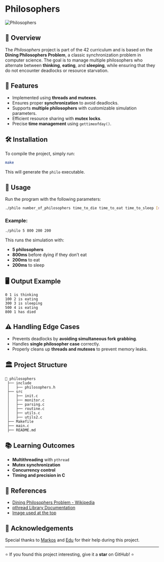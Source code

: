 # Philosophers

![Philosophers](https://images.theconversation.com/files/257265/original/file-20190205-86202-19tymqj.jpg?ixlib=rb-4.1.0&q=45&auto=format&w=926&fit=clip)

## 📝 Overview

The *Philosophers* project is part of the 42 curriculum and is based on the **Dining Philosophers Problem**, a classic synchronization problem in computer science. The goal is to manage multiple philosophers who alternate between **thinking**, **eating**, and **sleeping**, while ensuring that they do not encounter deadlocks or resource starvation.

## 🚀 Features

- Implemented using **threads and mutexes**.
- Ensures proper **synchronization** to avoid deadlocks.
- Supports **multiple philosophers** with customizable simulation parameters.
- Efficient resource sharing with **mutex locks**.
- Precise **time management** using `gettimeofday()`.

## 🛠️ Installation

To compile the project, simply run:

```bash
make
```

This will generate the `philo` executable.

## 📌 Usage

Run the program with the following parameters:

```bash
./philo number_of_philosophers time_to_die time_to_eat time_to_sleep [number_of_times_each_philosopher_must_eat]
```

### Example:

```bash
./philo 5 800 200 200
```

This runs the simulation with:

- **5 philosophers**
- **800ms** before dying if they don’t eat
- **200ms** to eat
- **200ms** to sleep

## 🖥️ Output Example

```
0 1 is thinking
100 2 is eating
300 3 is sleeping
500 4 is eating
800 1 has died
```

## ⚠️ Handling Edge Cases

- Prevents deadlocks by **avoiding simultaneous fork grabbing**.
- Handles **single philosopher case** correctly.
- Properly cleans up **threads and mutexes** to prevent memory leaks.

## 🏛️ Project Structure

```
📂 philosophers
 ├── include
 │   ├── philosophers.h
 ├── src
 │   ├── init.c
 │   ├── monitor.c
 │   ├── parsing.c
 │   ├── routine.c
 │   ├── utils.c
 │   ├── utils2.c
 ├── Makefile
 ├── main.c
 ├── README.md
```

## 📚 Learning Outcomes

- **Multithreading** with `pthread`
- **Mutex synchronization**
- **Concurrency control**
- **Timing and precision in C**

## 📖 References

- [Dining Philosophers Problem - Wikipedia](https://en.wikipedia.org/wiki/Dining_philosophers_problem)
- [pthread Library Documentation](https://man7.org/linux/man-pages/man7/pthreads.7.html)
- [Image used at the top](https://theconversation.com/3-philosophers-set-up-a-booth-on-a-street-corner-heres-what-people-asked-110866)

## 🎉 Acknowledgements

Special thanks to [Markos](https://github.com/MarkosComK) and [Edu](https://github.com/eduVVSC) for their help during this project.

---
⭐ If you found this project interesting, give it a **star** on GitHub! ⭐

